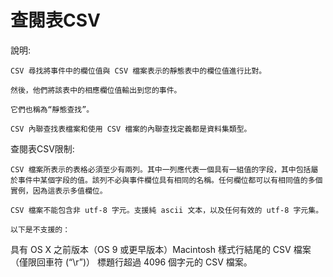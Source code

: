 查閱表CSV
===
說明:

    CSV 尋找將事件中的欄位值與 CSV 檔案表示的靜態表中的欄位值進行比對。

    然後，他們將該表中的相應欄位值輸出到您的事件。

    它們也稱為“靜態查找”。 

    CSV 內聯查找表檔案和使用 CSV 檔案的內聯查找定義都是資料集類型。

查閱表CSV限制:

    CSV 檔案所表示的表格必須至少有兩列。其中一列應代表一個具有一組值的字段，其中包括屬於事件中某個字段的值。該列不必與事件欄位具有相同的名稱。任何欄位都可以有相同值的多個實例，因為這表示多值欄位。    

    CSV 檔案不能包含非 utf-8 字元。支援純 ascii 文本，以及任何有效的 utf-8 字元集。

    以下是不支援的：
具有 OS X 之前版本（OS 9 或更早版本）Macintosh 樣式行結尾的 CSV 檔案（僅限回車符 (“\r”)）
標題行超過 4096 個字元的 CSV 檔案。
